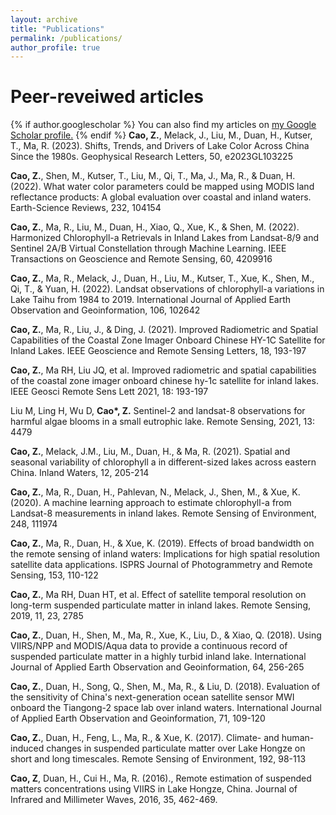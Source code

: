 ```yaml
---
layout: archive
title: "Publications"
permalink: /publications/
author_profile: true
---
```


Peer-reveiwed articles
======
{% if author.googlescholar %}
  You can also find my articles on <u><a href="{{[author.googleschola](https://scholar.google.com/citations?user=ixbPOscAAAAJ&hl=en)r}}">my Google Scholar profile</a>.</u>
{% endif %}
**Cao, Z.**, Melack, J., Liu, M., Duan, H., Kutser, T., Ma, R. (2023). Shifts, Trends, and Drivers of Lake Color Across China Since the 1980s. Geophysical Research Letters, 50, e2023GL103225

**Cao, Z.**, Shen, M., Kutser, T., Liu, M., Qi, T., Ma, J., Ma, R., & Duan, H. (2022). What water color parameters could be mapped using MODIS land reflectance products: A global evaluation over coastal and inland waters. Earth-Science Reviews, 232, 104154

**Cao, Z.**, Ma, R., Liu, M., Duan, H., Xiao, Q., Xue, K., & Shen, M. (2022). Harmonized Chlorophyll-a Retrievals in Inland Lakes from Landsat-8/9 and Sentinel 2A/B Virtual Constellation through Machine Learning. IEEE Transactions on Geoscience and Remote Sensing, 60, 4209916

**Cao, Z.**, Ma, R., Melack, J., Duan, H., Liu, M., Kutser, T., Xue, K., Shen, M., Qi, T., & Yuan, H. (2022). Landsat observations of chlorophyll-a variations in Lake Taihu from 1984 to 2019. International Journal of Applied Earth Observation and Geoinformation, 106, 102642

**Cao, Z.**, Ma, R., Liu, J., & Ding, J. (2021). Improved Radiometric and Spatial Capabilities of the Coastal Zone Imager Onboard Chinese HY-1C Satellite for Inland Lakes. IEEE Geoscience and Remote Sensing Letters, 18, 193-197

**Cao, Z.**, Ma RH, Liu JQ, et al. Improved radiometric and spatial capabilities of the coastal zone imager onboard chinese hy-1c satellite for inland lakes. IEEE Geosci Remote Sens Lett 2021, 18: 193-197

Liu M, Ling H, Wu D, **Cao\*, Z.** Sentinel-2 and landsat-8 observations for harmful algae blooms in a small eutrophic lake. Remote Sensing, 2021, 13: 4479

**Cao, Z.**, Melack, J.M., Liu, M., Duan, H., & Ma, R. (2021). Spatial and seasonal variability of chlorophyll a in different-sized lakes across eastern China. Inland Waters, 12, 205-214

**Cao, Z.**, Ma, R., Duan, H., Pahlevan, N., Melack, J., Shen, M., & Xue, K. (2020). A machine learning approach to estimate chlorophyll-a from Landsat-8 measurements in inland lakes. Remote Sensing of Environment, 248, 111974

**Cao, Z.**, Ma, R., Duan, H., & Xue, K. (2019). Effects of broad bandwidth on the remote sensing of inland waters: Implications for high spatial resolution satellite data applications. ISPRS Journal of Photogrammetry and Remote Sensing, 153, 110-122

**Cao, Z.**, Ma RH, Duan HT, et al. Effect of satellite temporal resolution on long-term suspended particulate matter in inland lakes. Remote Sensing, 2019, 11, 23, 2785

**Cao, Z.**, Duan, H., Shen, M., Ma, R., Xue, K., Liu, D., & Xiao, Q. (2018). Using VIIRS/NPP and MODIS/Aqua data to provide a continuous record of suspended particulate matter in a highly turbid inland lake. International Journal of Applied Earth Observation and Geoinformation, 64, 256-265

**Cao, Z.**, Duan, H., Song, Q., Shen, M., Ma, R., & Liu, D. (2018). Evaluation of the sensitivity of China's next-generation ocean satellite sensor MWI onboard the Tiangong-2 space lab over inland waters. International Journal of Applied Earth Observation and Geoinformation, 71, 109-120

**Cao, Z.**, Duan, H., Feng, L., Ma, R., & Xue, K. (2017). Climate- and human-induced changes in suspended particulate matter over Lake Hongze on short and long timescales. Remote Sensing of Environment, 192, 98-113

**Cao, Z**, Duan, H., Cui H., Ma, R. (2016)., Remote estimation of suspended matters concentrations using VIIRS in Lake Hongze, China. Journal of Infrared and Millimeter Waves, 2016, 35, 462-469.
